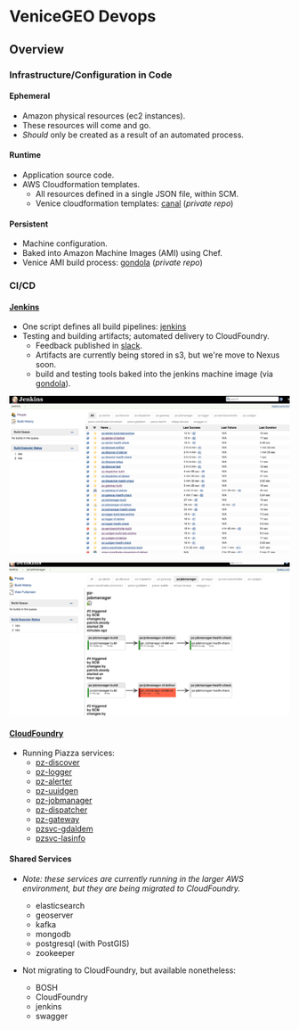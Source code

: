 # VeniceGEO Devops

## Overview

### Infrastructure/Configuration in Code

#### Ephemeral
- Amazon physical resources (ec2 instances).
- These resources will come and go.
- *Should* only be created as a result of an automated process.

#### Runtime
- Application source code.
- AWS Cloudformation templates.
  - All resources defined in a single JSON file, within SCM.
  - Venice cloudformation templates: [canal](https://github.com/venicegeo/canal) (_private repo_)

#### Persistent
- Machine configuration.
- Baked into Amazon Machine Images (AMI) using Chef.
- Venice AMI build process: [gondola](https://github.com/venicegeo/gondola) (_private repo_)


### CI/CD

#### [Jenkins](http://jenkins.piazzageo.io)
- One script defines all build pipelines: [jenkins](https://github.com/venicegeo/jenkins)
- Testing and building artifacts; automated delivery to CloudFoundry.
  - Feedback published in [slack](https://venicegeo.slack.com).
  - Artifacts are currently being stored in s3, but we're move to Nexus soon.
  - build and testing tools baked into the jenkins machine image (via [gondola](https://github.com/venicegeo/gondola)).

![Jenkins Build Dashboard](./img/jenkins-dashboard.png)

![Jenkins Build Pipeline](./img/jenkins-pipeline.png)

#### [CloudFoundry](http://login.cf.piazzageo.io)
- Running Piazza services:
  - [pz-discover](https://github.com/venicegeo/pz-discover)
  - [pz-logger](https://github.com/venicegeo/pz-logger)
  - [pz-alerter](https://github.com/venicegeo/pz-alerter)
  - [pz-uuidgen](https://github.com/venicegeo/pz-uuidgen)
  - [pz-jobmanager](https://github.com/venicegeo/pz-jobmanager)
  - [pz-dispatcher](https://github.com/venicegeo/pz-jobmanager)
  - [pz-gateway](https://github.com/venicegeo/pz-gateway)
  - [pzsvc-gdaldem](https://github.com/venicegeo/pz-gdaldem)
  - [pzsvc-lasinfo](https://github.com/venicegeo/pz-lasinfo)

#### Shared Services
- _Note: these services are currently running in the larger AWS environment, but they are being migrated to CloudFoundry._
  - elasticsearch 
  - geoserver
  - kafka
  - mongodb
  - postgresql (with PostGIS)
  - zookeeper

- Not migrating to CloudFoundry, but available nonetheless:
  - BOSH
  - CloudFoundry
  - jenkins
  - swagger
